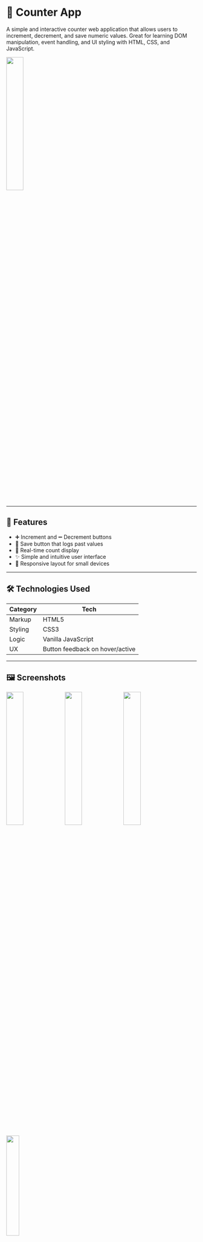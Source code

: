 # 🔢 Counter App

A simple and interactive counter web application that allows users to increment, decrement, and save numeric values. Great for learning DOM manipulation, event handling, and UI styling with HTML, CSS, and JavaScript.

<img src="https://github.com/user-attachments/assets/f6b9ad31-6c30-43ce-9d6a-0cae6abbfa78" style="width: 30%;">

---

## 🚀 Features

- ➕ Increment and ➖ Decrement buttons
- 💾 Save button that logs past values
- 🧠 Real-time count display
- ✨ Simple and intuitive user interface
- 📱 Responsive layout for small devices

---

## 🛠️ Technologies Used

| Category     | Tech          |
|--------------|---------------|
| Markup       | HTML5         |
| Styling      | CSS3          |
| Logic        | Vanilla JavaScript |
| UX           | Button feedback on hover/active |

---

## 🖼️ Screenshots

<img src="[https://github.com/user-attachments/assets/491c4349-caa6-4fb9-9683-064ab04112d6](https://github.com/user-attachments/assets/edfd0cb5-9fa3-4c3d-88d0-bee3359502c1)" style="width: 30%;">

<img src="https://github.com/user-attachments/assets/02d957dd-17e8-47d7-ab09-7610d03720cb" style="width: 30%;">
<img src="https://github.com/user-attachments/assets/37f9e013-fcd8-4cb6-a495-2c748368a26b" style="width: 30%;">
<img src="https://github.com/user-attachments/assets/ad59da52-20ce-4c26-91ef-e2fd6929f305d" style="width: 26%;">

---
### Thank you for checking! :)
